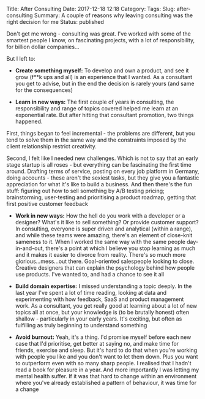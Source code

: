 Title: After Consulting
Date: 2017-12-18 12:18
Category:
Tags:
Slug: after-consulting
Summary: A couple of reasons why leaving consulting was the right decision for me
Status: published

Don't get me wrong - consulting was great. I've worked with some of the smartest people I know, on fascinating projects, with a lot of responsibility, for billion dollar companies...  

But I left to:  

- **Create something myself:** To develop and own a product, and see it grow (f**k ups and all) is an  experience that I wanted. As a consultant you get to advise, but in the end the decision is rarely yours (and same for the consequences)

- **Learn in new ways:** The first couple of years in consulting, the responsibility and range of topics covered helped me learn at an exponential rate. But after hitting that consultant promotion, two things happened.  

First, things began to feel incremental - the problems are different, but you tend to solve them in the same way and the constraints imposed by the client relationship restrict creativity.  

Second, I felt like I needed new challenges. Which is not to say that an early stage startup is all roses - but everything can be fascinating the first time around. Drafting terms of service, posting on every job platform in Germany, doing accounts - these aren't the sexiest tasks, but they give you a fantastic appreciation for what it's like to build a business. And then there's the fun stuff: figuring out how to sell something by A/B testing pricing; brainstorming, user-testing and prioritising a product roadmap, getting that first positive customer feedback

- **Work in new ways:** How the hell do you work with a developer or a designer? What's it like to sell something? Or provide customer support? In consulting, everyone is super driven and analytical (within a range), and while these teams were amazing, there's an element of close-knit sameness to it. When I worked the same way with the same people day-in-and-out, there's a point at which I believe you stop learning as much and it makes it easier to divorce from reality. There's so much more glorious...mess...out there. Goal-oriented salespeople looking to close. Creative designers that can explain the psychology behind how people use products. I've wanted to, and had a chance to see it all

- **Build domain expertise:** I missed understanding a topic deeply. In the last year I've spent a lot of time reading, looking at data and experimenting with how feedback, SaaS and product management work. As a consultant, you get really good at learning about a lot of new topics all at once, but your knowledge is (to be brutally honest) often shallow - particularly in your early years. It's exciting, but often as fulfilling as truly beginning to understand something

- **Avoid burnout:** Yeah, it's a thing. I'd promise myself before each new case that I'd prioritise, get better at saying no, and make time for friends, exercise and sleep. But it's hard to do that when you're working with people you like and you don't want to let them down. Plus you want to outperform even with so many sharp people. I realised that I hadn't read a book for pleasure in a year. And more importantly I was letting my mental health suffer. If it was that hard to change within an environment where you've already established a pattern of behaviour, it was time for a change
